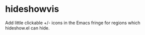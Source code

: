 # hideshowvis
Add little clickable +/- icons in the Emacs fringe for regions which hideshow.el can hide.
